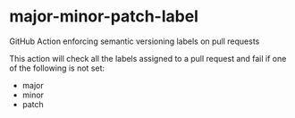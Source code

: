 # major-minor-patch-label
GitHub Action enforcing semantic versioning labels on pull requests

This action will check all the labels assigned to a pull request and fail if one of the following is not set:

- major
- minor
- patch
